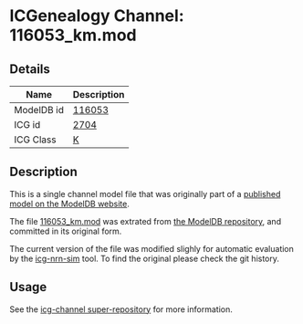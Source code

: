 # ICGenealogy Channel: 116053\_km.mod

## Details

Name | Description
---- | -----------
ModelDB id | [116053](http://senselab.med.yale.edu/ModelDB/ShowModel.cshtml?model=116053)
ICG id | [2704](http://icg.neurotheory.ox.ac.uk/channels/1/2704)
ICG Class | [K](http://icg.neurotheory.ox.ac.uk/channels/1)

## Description

This is a single channel model file that was originally part of a [published model on the ModelDB website](http://senselab.med.yale.edu/ModelDB/ShowModel.cshtml?model=116053).


The file [116053\_km.mod](116053_km.mod) was extrated from [the ModelDB repository](http://senselab.med.yale.edu/ModelDB/ShowModel.cshtml?model=116053), and committed in its original form.

The current version of the file was modified slighly for automatic evaluation by the [icg-nrn-sim](https://github.com/icgenealogy/icg-nrn-sim) tool. To find the original please check the git history.


## Usage

See the [icg-channel super-repository](https://github.com/icgenealogy/icg-channels) for more information.